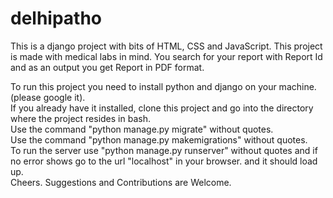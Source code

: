 # delhipatho
This is a django project with bits of HTML, CSS and JavaScript.
This project is made with medical labs in mind. You search for your report with Report Id and as an output you get Report in PDF format. 

To run this project you need to install python and django on your machine. (please google it).<br>
If you already have it installed, clone this project and go into the directory where the project resides in bash.<br>
Use the command "python manage.py migrate" without quotes.<br>
Use the command "python manage.py makemigrations" without quotes.<br>
To run the server use "python manage.py runserver" without quotes and if no error shows go to the url "localhost" in your browser. and it should load up. <br>
Cheers. Suggestions and Contributions are Welcome.  
